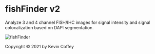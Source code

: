 ﻿# fishFinder v2

Analyze 3 and 4 channel FISH/IHC images for signal intensity and signal colocalization based on DAPI segmentation.

![fishFinder](https://user-images.githubusercontent.com/39605011/140231366-e96dc4f0-2dbc-47b9-af00-8098bad53983.PNG)

Copyright © 2021 by Kevin Coffey
